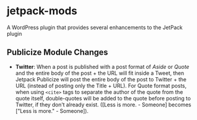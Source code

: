 jetpack-mods
====================

A WordPress plugin that provides several enhancements to the JetPack plugin

## Publicize Module Changes

- **Twitter**: When a post is published with a post format of *Aside* or *Quote* and the entire body of the post + the URL will fit inside a Tweet, then Jetpack Publicize will post the entire body of the post to Twitter + the URL (instead of posting only the Title + URL). For Quote format posts, when using `<cite>` tags to separate the author of the quote from the quote itself, double-quotes will be added to the quote before posting to Twitter, if they don't already exist. ([Less is more. - Someone] becomes ["Less is more." - Someone]).